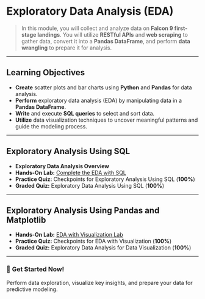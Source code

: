 # Exploratory Data Analysis (EDA)  

> In this module, you will collect and analyze data on **Falcon 9 first-stage landings**. You will utilize **RESTful APIs** and **web scraping** to gather data, convert it into a **Pandas DataFrame**, and perform **data wrangling** to prepare it for analysis.  

---

## Learning Objectives  
- **Create** scatter plots and bar charts using **Python** and **Pandas** for data analysis.  
- **Perform** exploratory data analysis (EDA) by manipulating data in a **Pandas DataFrame**.  
- **Write** and execute **SQL queries** to select and sort data.  
- **Utilize** data visualization techniques to uncover meaningful patterns and guide the modeling process.  

---

## Exploratory Analysis Using SQL  
- **Exploratory Data Analysis Overview**  
- **Hands-On Lab:** [Complete the EDA with SQL](https://github.com/KailaniBailey/IBM-Data-Science-Professional-Certificate/blob/main/10.%20Applied%20Data%20Science%20Capstone/Week%202%3A%20Exploratory%20Data%20Analysis%20(EDA)/jupyter-labs-eda-sql-coursera_sqllite.ipynb)  
- **Practice Quiz:** Checkpoints for Exploratory Analysis Using SQL (**100%**)  
- **Graded Quiz:** Exploratory Data Analysis Using SQL (**100%**)  

---

## Exploratory Analysis Using Pandas and Matplotlib  
- **Hands-On Lab:** [EDA with Visualization Lab](https://github.com/KailaniBailey/IBM-Data-Science-Professional-Certificate/blob/main/10.%20Applied%20Data%20Science%20Capstone/Week%202%3A%20Exploratory%20Data%20Analysis%20(EDA)/edadataviz.ipynb)  
- **Practice Quiz:** Checkpoints for EDA with Visualization (**100%**)  
- **Graded Quiz:** Exploratory Data Analysis for Data Visualization (**100%**)  

---

### 🚀 **Get Started Now!**  
Perform data exploration, visualize key insights, and prepare your data for predictive modeling.  

